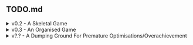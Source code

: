 ﻿## TODO.md
<details>
<summary>v0.2 - A Skeletal Game</summary>

- [X] Setup Readme Stuff
- [X] Add Game States/Scene Manager
- [X] Make v simple Main Screen
- [ ] Netwoking?
  - [X] Render second player
  - [X] Jsonify input data for second player
  - [X] Read jsonified input data from thread to game
  - [X] Fake network input better (have local character export to thread, and remote player read that)
  - [X] Add new players on receive/etc. Spawn through the network
  - [X] Set netID to player name
  - [X] Actually network it
  - [X] Tidy up Code/Move to own namespace
  - [ ] Remove Players on disconnect
  - [ ] Neater/more efficient data
    - [ ] Replace Json with binary (or similar)
  - [ ] Only send/receive data when new data
      - [X] Serverside
      - [ ] Clientside
  - [ ] Login/Auth
    - [ ] Server stores playerName (used as NetID), and player customised json/data to be loaded.
- [X] Nametag over local player
  - [X] Rewrite UI system stuff into non-ECS
- [X] Enter name for tag at main menu
  - [X] Draw a textbox
  - [X] Write in the textbox
  - [X] Use as character name
- [X] Setup Camera
  - [X] Camera object that gets optionally passed to draw functions, and operates on positions (non destructively)
  - [X] Can have multiple cameras (for minimaps etc)
- [X] Debug Menu
  - [X] FPS Counter
  - [X] Each System's time to complete loop
  - [X] How many entities each System operates on per loop
  - [X] Entities Count
  - [X] Render the Debug Info as an overlaid screen
  - [X] ScreenManager Update has code to toggle Debug Info -- F3
- [X] Physics \o/
  - [X] Rewrite movement to be in PhysicsSystem
  - [X] ~~Rewrite movement to use physics~~ <- Kinematic seems like it's better. Can revisit if needed
  - [X] Discover Collisions
  - [X] Resolve Collisions
  - [X] !Make them work with offsets properly!
- [ ] Environment
  - [X] Setup TileMap class
  - [X] Render TileMaps
  - [X] Json for tiles and map
      - [X] Json to define types of tiles, and give them an identifier
      - [X] File to define a map, 2d array of tile identifiers
  - [X] Actually load/use json
  - [X] Add some bush entities with colliders and sprites
  - [ ] Set up big tilemap (tilemap of chunk tilemaps)
      - [ ] Check that neighbour finding works properly
      - [ ] If the main use r to figure out if there will be overlap, if there will be, then access the parent to ????
  - [ ] Only load active chunks/maps into memory (papa tilemap handles this)
  - [ ] Only draw currently on screen tiles (each chunk can handle this itself using camera?)
- [ ] Ability Bar
  - [ ] Ability (Probably external to ECS)
    - [ ] Abstract class for abilities to inherit from
    - [ ] Execute()
  - [ ] AbilityUserComponent
    - [ ] Array of Len(abilityBarAmount), can be an Ability, or null
  - [ ] InputSystem sends Commands to CommandComponent/InputComponent/AbilityUserComponent, with the skill button pressed
  - [ ] Something similar for RemoteSystem
  - [ ] AbilitySystem takes CommandComponent/AbilityUserComponent, executes the correct ability
  - [ ] Make Emote Abilities
  - [ ] UI hookups for ability bar
- [ ] Rewrite GameStateManager, to be a better FSM
  - [X] Rewrite
  - [ ] Add transitions and stuff
- [ ] Choose between Char_1, Char_2
- [X] Streamline PlayerFactory, single Player.json, then Factory adds specifics?
- [ ] Write Json Importer for the Content Pipeline (http://rbwhitaker.wikidot.com/content-pipeline-extension-1)
- [X] Render order on sprites, sort by Position.Y for draw order
- [ ] Only render entities that are in camera view
- [X] Fix the Framerate averaging, it currently throws an error if it's still infinity. Might just be a spritefont issue, with no default set?
- [ ] Split up Physics system so that collision is separate(?)
</details>

<details>
<summary>v0.3 - An Organised Game</summary>

- [ ] Tooling
  - [ ] Entity Designer Tool
  - [ ] SpriteSheet Packer
  - [ ] Map Designer Tool
</details>

<details>
<summary>v?.? - A Dumping Ground For Premature Optimisations/Overachievement</summary>

- [ ] Optimise ECS.Manager, consider bitmasking
- [ ] Chunking for environment
- [ ] Quadtrees/Collision Detection optimisation
- [ ] Revisit Shaders (http://rbwhitaker.wikidot.com/hlsl-tutorials)
</details>